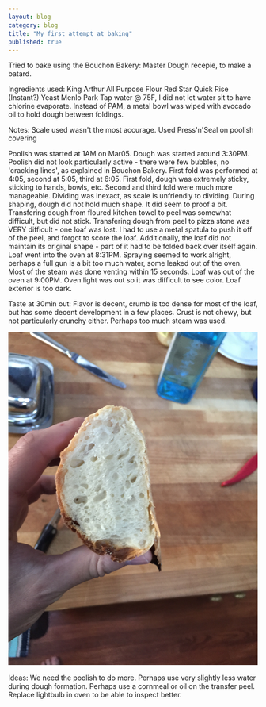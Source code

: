 ```yaml
---
layout: blog
category: blog
title: "My first attempt at baking"
published: true
---
```


Tried to bake using the Bouchon Bakery: Master Dough recepie, to make a batard.

Ingredients used:
King Arthur All Purpose Flour
Red Star Quick Rise (Instant?) Yeast
Menlo Park Tap water @ 75F, I did not let water sit to have chlorine evaporate.
Instead of PAM, a metal bowl was wiped with avocado oil to hold dough between foldings.

Notes:
Scale used wasn't the most accurage. Used Press'n'Seal on poolish covering

Poolish was started at 1AM on Mar05.
Dough was started around 3:30PM. Poolish did not look particularly active - there were few bubbles, no 'cracking lines', as explained in Bouchon Bakery.
First fold was performed at 4:05, second at 5:05, third at 6:05. First fold, dough was extremely sticky, sticking to hands, bowls, etc. Second and third fold were much more manageable.
Dividing was inexact, as scale is unfriendly to dividing. During shaping, dough did not hold much shape. It did seem to proof a bit.
Transfering dough from floured kitchen towel to peel was somewhat difficult, but did not stick.
Transfering dough from peel to pizza stone was VERY difficult - one loaf was lost. I had to use a metal spatula to push it off of the peel, and forgot to score the loaf. Additionally, the loaf did not maintain its original shape - part of it had to be folded back over itself again.
Loaf went into the oven at 8:31PM. Spraying seemed to work alright, perhaps a full gun is a bit too much water, some leaked out of the oven. Most of the steam was done venting within 15 seconds.
Loaf was out of the oven at 9:00PM. Oven light was out so it was difficult to see color. Loaf exterior is too dark.

Taste at 30min out: Flavor is decent, crumb is too dense for most of the loaf, but has some decent development in a few places.
Crust is not chewy, but not particularly crunchy either. Perhaps too much steam was used.

![Crust/Crumb of my first loaf ever](/media/images/breads/2015-03-05/IMG_0109.jpg)

Ideas: We need the poolish to do more. Perhaps use very slightly less water during dough formation. Perhaps use a cornmeal or oil on the transfer peel. Replace lightbulb in oven to be able to inspect better.
